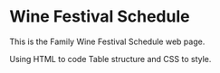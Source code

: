 # Wine Festival Schedule

<p>This is the Family Wine Festival Schedule web page.</p>
<p>Using HTML to code Table structure and CSS to style.</p>
